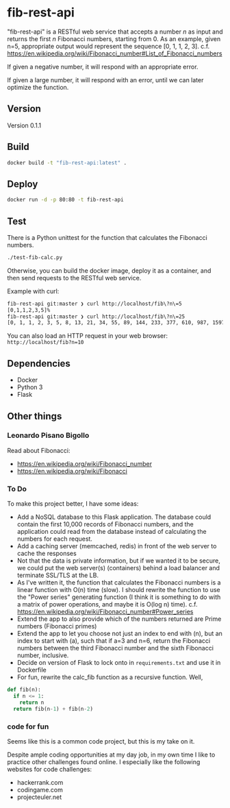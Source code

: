 fib-rest-api
=============

"fib-rest-api" is a RESTful web service that accepts a number _n_ as input and returns the first _n_ Fibonacci numbers, starting from 0. As an example, given n=5, appropriate output would represent the sequence [0, 1, 1, 2, 3].
c.f. https://en.wikipedia.org/wiki/Fibonacci_number#List_of_Fibonacci_numbers

If given a negative number, it will respond with an appropriate error.

If given a large number, it will respond with an error, until we can later optimize the function.

Version
--------
Version 0.1.1


Build
------

``` bash
docker build -t "fib-rest-api:latest" .
```


Deploy
-------

``` bash
docker run -d -p 80:80 -t fib-rest-api
```


Test
-----
There is a Python unittest for the function that calculates the Fibonacci numbers.
``` bash
./test-fib-calc.py
```

Otherwise, you can build the docker image, deploy it as a container, and then send requests to the RESTful web service.

Example with curl:

```bash
fib-rest-api git:master ❯ curl http://localhost/fib\?n\=5          
[0,1,1,2,3,5]%
fib-rest-api git:master ❯ curl http://localhost/fib\?n\=25
[0, 1, 1, 2, 3, 5, 8, 13, 21, 34, 55, 89, 144, 233, 377, 610, 987, 1597, 2584, 4181, 6765, 10946, 17711, 28657, 46368, 75025]%
```

You can also load an HTTP request in your web browser: `http://localhost/fib?n=10`


Dependencies
-------------
* Docker
* Python 3
* Flask


Other things
-------------

### Leonardo Pisano Bigollo

Read about Fibonacci:
* https://en.wikipedia.org/wiki/Fibonacci_number
* https://en.wikipedia.org/wiki/Fibonacci


### To Do

To make this project better, I have some ideas:

* Add a NoSQL database to this Flask application.  The database could contain the first 10,000 records of Fibonacci numbers, and the application could read from the database instead of calculating the numbers for each request.
* Add a caching server (memcached, redis) in front of the web server to cache the responses
* Not that the data is private information, but if we wanted it to be secure, we could put the web server(s) (containers) behind a load balancer and terminate SSL/TLS at the LB.
* As I've written it, the function that calculates the Fibonacci numbers is a linear function with O(n) time (slow).  I should rewrite the function to use the "Power series" generating function (I think it is something to do with a matrix of power operations, and maybe it is O(log n) time). c.f. https://en.wikipedia.org/wiki/Fibonacci_number#Power_series
* Extend the app to also provide which of the numbers returned are Prime numbers (Fibonacci primes)
* Extend the app to let you choose not just an index to end with (n), but an index to start with (a), such that if a=3 and n=6, return the Fibonacci numbers between the third Fibonacci number and the sixth Fibonacci number, inclusive.
* Decide on version of Flask to lock onto in `requirements.txt` and use it in Dockerfile
* For fun, rewrite the calc_fib function as a recursive function. Well,

``` python
def fib(n):
  if n <= 1:
    return n
  return fib(n-1) + fib(n-2)
```


### code for fun

Seems like this is a common code project, but this is my take on it.  

Despite ample coding opportunities at my day job, in my own time I like to practice other challenges found online.  I especially like the following websites for code challenges:
* hackerrank.com
* codingame.com
* projecteuler.net

